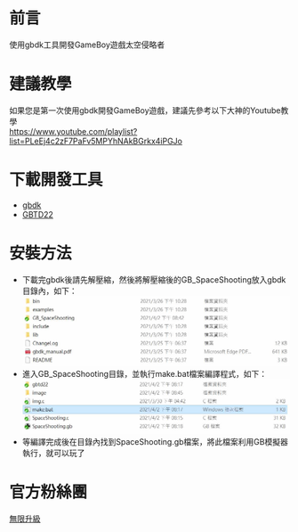 # 前言
使用gbdk工具開發GameBoy遊戲太空侵略者

# 建議教學
如果您是第一次使用gbdk開發GameBoy遊戲，建議先參考以下大神的Youtube教學\
https://www.youtube.com/playlist?list=PLeEj4c2zF7PaFv5MPYhNAkBGrkx4iPGJo

# 下載開發工具
* [gbdk](https://sourceforge.net/projects/gbdk/files/gbdk-win32/2.95-3/)
* [GBTD22](http://www.devrs.com/gb/hmgd/gbtd.html)

# 安裝方法
* 下載完gbdk後請先解壓縮，然後將解壓縮後的GB_SpaceShooting放入gbdk目錄內，如下：
![alt gbdk](https://raw.githubusercontent.com/channel2007/GB_SpaceShooting/master/image/h1.jpg "gbdk")
* 進入GB_SpaceShooting目錄，並執行make.bat檔案編譯程式，如下：
![alt gbdk](https://github.com/channel2007/GB_SpaceShooting/blob/master/image/h2.jpg "gbdk")
* 等編譯完成後在目錄內找到SpaceShooting.gb檔案，將此檔案利用GB模擬器執行，就可以玩了

# 官方粉絲團
[無限升級](https://www.facebook.com/unlimited.upgrade/posts/2840132506240869?notif_id=1617421138749926&notif_t=page_post_reaction&ref=notif)
